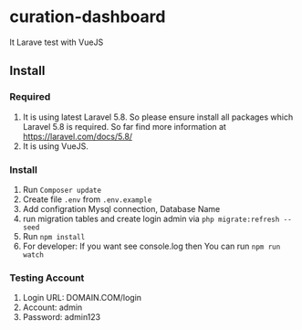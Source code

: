 # curation-dashboard
It Larave test with VueJS
## Install
### Required
1. It is using latest Laravel 5.8. So please ensure install all packages which Laravel 5.8 is required. So far find more information at https://laravel.com/docs/5.8/
2. It is using VueJS.
### Install
1. Run `Composer update`
2. Create file `.env` from `.env.example`
3. Add configration Mysql connection, Database Name
4. run migration tables and create login admin via `php migrate:refresh --seed`
5. Run `npm install`
6. For developer: If you want see console.log then You can run `npm run watch`
### Testing Account
1. Login URL: DOMAIN.COM/login
2. Account: admin
3. Password: admin123
